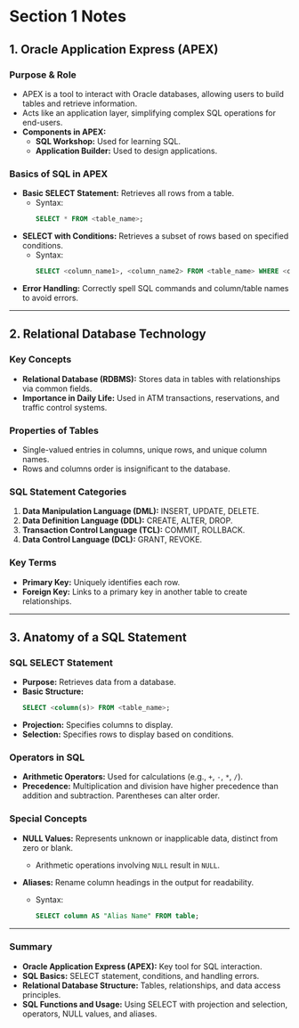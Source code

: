 # Section 1 Notes

## 1. **Oracle Application Express (APEX)**

### Purpose & Role
- APEX is a tool to interact with Oracle databases, allowing users to build tables and retrieve information.
- Acts like an application layer, simplifying complex SQL operations for end-users.
- **Components in APEX:**
  - **SQL Workshop:** Used for learning SQL.
  - **Application Builder:** Used to design applications.

### Basics of SQL in APEX
- **Basic SELECT Statement:** Retrieves all rows from a table.
  - Syntax:  
    ```sql
    SELECT * FROM <table_name>;
    ```
- **SELECT with Conditions:** Retrieves a subset of rows based on specified conditions.
  - Syntax:  
    ```sql
    SELECT <column_name1>, <column_name2> FROM <table_name> WHERE <condition>;
    ```
- **Error Handling:** Correctly spell SQL commands and column/table names to avoid errors.

---

## 2. **Relational Database Technology**

### Key Concepts
- **Relational Database (RDBMS):** Stores data in tables with relationships via common fields.
- **Importance in Daily Life:** Used in ATM transactions, reservations, and traffic control systems.
  
### Properties of Tables
- Single-valued entries in columns, unique rows, and unique column names.
- Rows and columns order is insignificant to the database.

### SQL Statement Categories
1. **Data Manipulation Language (DML):** INSERT, UPDATE, DELETE.
2. **Data Definition Language (DDL):** CREATE, ALTER, DROP.
3. **Transaction Control Language (TCL):** COMMIT, ROLLBACK.
4. **Data Control Language (DCL):** GRANT, REVOKE.

### Key Terms
- **Primary Key:** Uniquely identifies each row.
- **Foreign Key:** Links to a primary key in another table to create relationships.

---

## 3. **Anatomy of a SQL Statement**

### SQL SELECT Statement
- **Purpose:** Retrieves data from a database.
- **Basic Structure:**  
  ```sql
  SELECT <column(s)> FROM <table_name>;
  ```
- **Projection:** Specifies columns to display.
- **Selection:** Specifies rows to display based on conditions.

### Operators in SQL
- **Arithmetic Operators:** Used for calculations (e.g., `+`, `-`, `*`, `/`).
- **Precedence:** Multiplication and division have higher precedence than addition and subtraction. Parentheses can alter order.

### Special Concepts
- **NULL Values:** Represents unknown or inapplicable data, distinct from zero or blank.
  - Arithmetic operations involving `NULL` result in `NULL`.
  
- **Aliases:** Rename column headings in the output for readability.
  - Syntax:
    ```sql
    SELECT column AS "Alias Name" FROM table;
    ```

---

### Summary
- **Oracle Application Express (APEX):** Key tool for SQL interaction.
- **SQL Basics:** SELECT statement, conditions, and handling errors.
- **Relational Database Structure:** Tables, relationships, and data access principles.
- **SQL Functions and Usage:** Using SELECT with projection and selection, operators, NULL values, and aliases.
